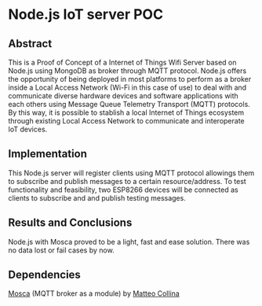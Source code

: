 # Node.js IoT server POC

## Abstract
This is a Proof of Concept of a Internet of Things Wifi Server based on Node.js using MongoDB as broker through MQTT protocol. Node.js offers the opportunity of being deployed in most platforms to perform as a broker inside a Local Access Network (Wi-Fi in this case of use) to deal with and communicate diverse hardware devices and software applications with each others using Message Queue Telemetry Transport (MQTT) protocols. By this way, it is possible to stablish a local Internet of Things ecosystem through existing Local Access Network to communicate and interoperate IoT devices.

## Implementation
This Node.js server will register clients using MQTT protocol allowings them to subscribe and publish messages to a certain resource/address. To test functionality and feasibility, two ESP8266 devices will be connected as clients to subscribe and and publish testing messages.

## Results and Conclusions
Node.js with Mosca proved to be a light, fast and ease solution. There was no data lost or fail cases by now.

## Dependencies
[Mosca](https://github.com/mcollina/mosca) (MQTT broker as a module) by [Matteo Collina](https://github.com/mcollina)
